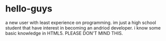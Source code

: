 # hello-guys
a new user with least experience on programming.
im just a high school student that have interest in becoming an andriod developer.
i know some basic knowledge in HTML5.
PLEASE DON'T MIND THIS.
